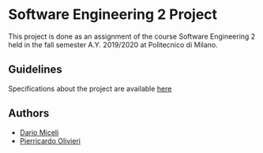 #  Software Engineering 2 Project

This project is done as an assignment of the course Software Engineering 2 held in the fall semester A.Y. 2019/2020 at Politecnico di Milano.

## Guidelines

Specifications about the project are available [here](https://github.com/dariomiceli3/SafeStreet/blob/master/SafeStreets%20Mandatory%20Project%20Assignment.pdf)

## Authors

* <a href="https://github.com/dariomiceli3"> Dario Miceli </a>
* <a href="https://github.com/pierriccardo"> Pierricardo Olivieri </a>
